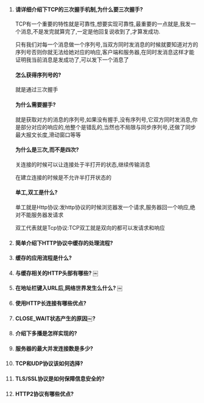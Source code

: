 1. #### 请详细介绍下TCP的三次握手机制,为什么要三次握手?

   TCP有一个重要的特性就是可靠性,想要实现可靠性,最重要的一点就是,我发一个消息,不是发完就算完了,一定是他回复说收到了,才算发成功.

   只有我们对每一个消息做一个序列号,当双方同时发消息的时候就要知道对方的序列号否则你就无法给她对应的响应,客户端和服务器,在同时发消息这样才能证明我当前消息是发成功了,可以发下一个消息了

   #### 怎么获得序列号的?

   就是通过三次握手

   #### 为什么需要握手?

   就是获取对方的消息的序列号,如果没有握手,没有序列号,它双方同时发消息,你是部分对应的响应的,他整个是错乱的,当然也不局限与同步序列号,还做了同步最大报文长度,滑动窗口等等

   #### 为什么是三次,而不是四次?

   关连接的时候可以让连接处于半打开的状态,继续传输消息

   在建立连接的时候是不允许半打开状态的

   #### 单工,双工是什么?

   单工就是Http协议:发http协议的时候浏览器发一个请求,服务器回一个响应,绝对不能服务器发请求

   双工代表就是Tcp协议:TCP双工就是双向的都可以发请求和响应

2. #### 简单介绍下HTTP协议中缓存的处理流程? 

3. #### 缓存的应用流程是什么?

4. #### 与缓存相关的HTTP头部有哪些? ￼

5. #### 在地址栏键入URL后,网络世界发生么什么? ￼

6. #### 使用HTTP长连接有哪些优点?

7. #### CLOSE_WAIT状态产生的原因￼? 

8. #### 介绍下多播是怎样实现的? 

9. #### 服务器的最大并发连接数是多少?

10. #### TCP和UDP协议该如何选择? 

11. #### TLS/SSL协议是如何保障信息安全的?

12. #### HTTP2协议有哪些优点? 